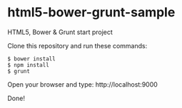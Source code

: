 # html5-bower-grunt-sample
HTML5, Bower &amp; Grunt start project

Clone this repository and run these commands:

```
$ bower install
$ npm install
$ grunt
```

Open your browser and type: http://localhost:9000

Done!
